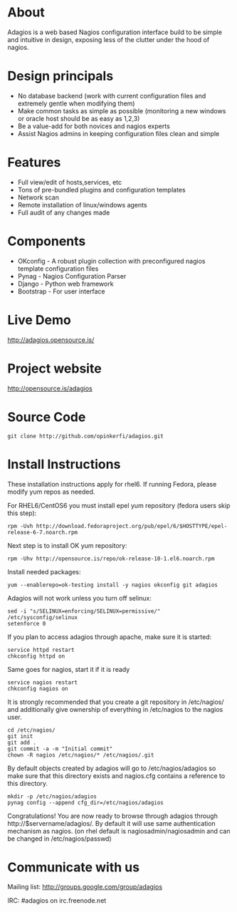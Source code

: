 About
=====
Adagios is a web based Nagios configuration interface build to be simple and intuitive in design, exposing less of the clutter under the hood of nagios.

Design principals
==================
  - No database backend (work with current configuration files and extremely gentle when modifying them)
  - Make common tasks as simple as possible (monitoring a new windows or oracle host should be as easy as 1,2,3)
  - Be a value-add for both novices and nagios experts
  - Assist Nagios admins in keeping configuration files clean and simple

Features
========
  - Full view/edit of hosts,services, etc
  - Tons of pre-bundled plugins and configuration templates
  - Network scan
  - Remote installation of linux/windows agents
  - Full audit of any changes made

Components
==========
  - OKconfig - A robust plugin collection with preconfigured nagios template configuration files
  - Pynag - Nagios Configuration Parser
  - Django - Python web framework
  - Bootstrap - For user interface

Live Demo
=========
http://adagios.opensource.is/

Project website
=========
http://opensource.is/adagios

Source Code
===========

	git clone http://github.com/opinkerfi/adagios.git

Install Instructions
====================
These installation instructions apply for rhel6. If running Fedora, please modify yum repos as needed.

For RHEL6/CentOS6 you must install epel yum repository (fedora users skip this step):

	rpm -Uvh http://download.fedoraproject.org/pub/epel/6/$HOSTTYPE/epel-release-6-7.noarch.rpm

Next step is to install OK yum repository:

	rpm -Uhv http://opensource.is/repo/ok-release-10-1.el6.noarch.rpm

Install needed packages:

	yum --enablerepo=ok-testing install -y nagios okconfig git adagios

Adagios will not work unless you turn off selinux:

	sed -i "s/SELINUX=enforcing/SELINUX=permissive/" /etc/sysconfig/selinux
	setenforce 0

If you plan to access adagios through apache, make sure it is started:

	service httpd restart
	chkconfig httpd on


Same goes for nagios, start it if it is ready

	service nagios restart
	chkconfig nagios on
	
It is strongly recommended that you create a git repository in /etc/nagios/ and additionally give ownership of
everything in /etc/nagios to the nagios user.

	cd /etc/nagios/
	git init
	git add .
	git commit -a -m "Initial commit"
	chown -R nagios /etc/nagios/* /etc/nagios/.git

By default objects created by adagios will go to /etc/nagios/adagios so make sure that this directory exists and 
nagios.cfg contains a reference to this directory.

	mkdir -p /etc/nagios/adagios
	pynag config --append cfg_dir=/etc/nagios/adagios

Congratulations! You are now ready to browse through adagios through http://$servername/adagios/. By default it
will use same authentication mechanism as nagios. (on rhel default is nagiosadmin/nagiosadmin and can be 
changed in /etc/nagios/passwd)

Communicate with us
===================

Mailing list: http://groups.google.com/group/adagios

IRC: #adagios on irc.freenode.net
